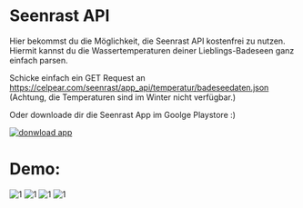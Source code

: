 # Seenrast API

Hier bekommst du die Möglichkeit, die Seenrast API kostenfrei zu nutzen. Hiermit kannst du die Wassertemperaturen deiner Lieblings-Badeseen ganz einfach parsen.

Schicke einfach ein GET Request an https://celpear.com/seenrast/app_api/temperatur/badeseedaten.json
(Achtung, die Temperaturen sind im Winter nicht verfügbar.)

Oder downloade dir die Seenrast App im Goolge Playstore :)

[![donwload app](https://celpear.com/seenrast/assets/playstore.png)](https://play.google.com/store/apps/details?id=com.celpear.seenrast&gl=DE)


# Demo:
![1](https://celpear.com/seenrast/assets/1.png)
![1](https://celpear.com/seenrast/assets/2.png)
![1](https://celpear.com/seenrast/assets/3.png)
![1](https://celpear.com/seenrast/assets/4.png)
